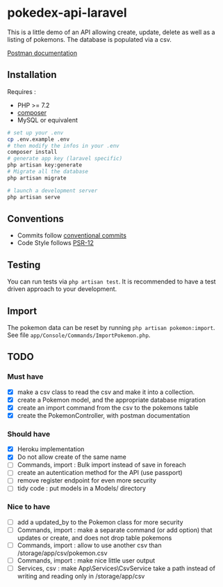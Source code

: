 # pokedex-api-laravel

This is a little demo of an API allowing create, update, delete as well as a listing of pokemons.
The database is populated via a csv.

[Postman documentation](https://documenter.getpostman.com/view/12628792/TVK75Ke8)

## Installation 
Requires : 
- PHP >= 7.2
- [composer](https://getcomposer.org/download/)
- MySQL or equivalent
```bash
# set up your .env
cp .env.example .env
# then modify the infos in your .env
composer install
# generate app key (laravel specific)
php artisan key:generate
# Migrate all the database
php artisan migrate

# launch a development server
php artisan serve
```
## Conventions 
- Commits follow [conventional commits](https://www.conventionalcommits.org/en/v1.0.0/)
- Code Style follows [PSR-12](https://www.php-fig.org/psr/psr-12/)

## Testing
You can run tests via `php artisan test`. It is recommended to have a test driven approach to your development.

## Import

The pokemon data can be reset by running `php artisan pokemon:import`. See file `app/Console/Commands/ImportPokemon.php`.

## TODO 
### Must have
- [x] make a csv class to read the csv and make it into a collection.
- [x] create a Pokemon model, and the appropriate database migration
- [x] create an import command from the csv to the pokemons table
- [x] create the PokemonController, with postman documentation
### Should have
- [x] Heroku implementation
- [x] Do not allow create of the same name
- [ ] Commands, import : Bulk import instead of save in foreach
- [ ] create an autentication method for the API (use passport)
- [ ] remove register endpoint for even more security
- [ ] tidy code : put models in a Models/ directory
### Nice to have
- [ ] add a updated_by to the Pokemon class for more security
- [ ] Commands, import : make a separate command (or add option) that updates or create, and does not drop table pokemons
- [ ] Commands, import : allow to use another csv than /storage/app/csv/pokemon.csv
- [ ] Commands, import : make nice little user output
- [ ] Services, csv : make App\Services\CsvService take a path instead of writing and reading only in /storage/app/csv